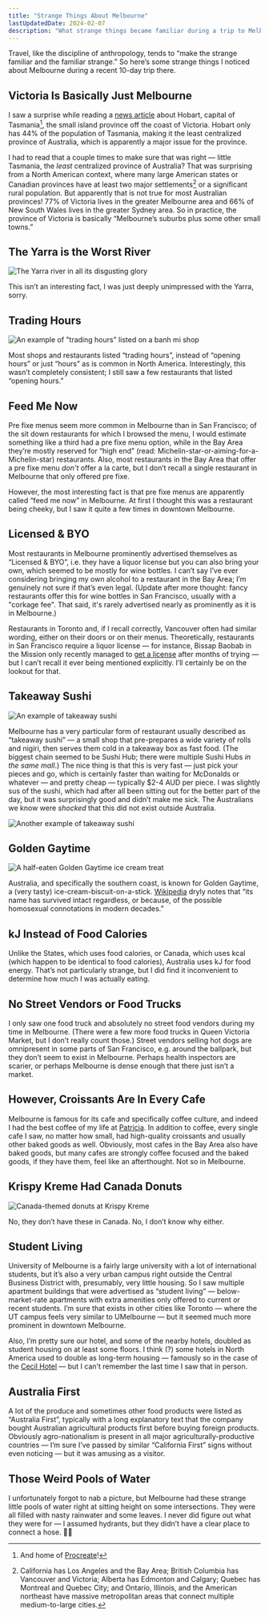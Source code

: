 ```yaml
---
title: "Strange Things About Melbourne"
lastUpdatedDate: 2024-02-07
description: "What strange things became familiar during a trip to Melbourne"
---
```


Travel, like the discipline of anthropology, tends to “make the strange familiar and the familiar strange.” So here’s some strange things I noticed about Melbourne during a recent 10-day trip there.

## Victoria Is Basically Just Melbourne

I saw a surprise while reading a [news article](https://www.abc.net.au/news/2023-01-06/population-outside-hobart-means-struggle-for-services/101829418) about Hobart, capital of Tasmania[^1], the small island province off the coast of Victoria. Hobart only has 44% of the population of Tasmania, making it the least centralized province of Australia, which is apparently a major issue for the province.

I had to read that a couple times to make sure that was right — little Tasmania, the _least_ centralized province of Australia? That was surprising from a North American context, where many large American states or Canadian provinces have at least two major settlements[^2] or a significant rural population. But apparently that is not true for most Australian provinces! 77% of Victoria lives in the greater Melbourne area and 66% of New South Wales lives in the greater Sydney area. So in practice, the province of Victoria is basically “Melbourne’s suburbs plus some other small towns.”

## The Yarra is the Worst River

![The Yarra river in all its disgusting glory](../../assets/essays/strange-things-about-melbourne/yarra.jpeg)

This isn’t an interesting fact, I was just deeply unimpressed with the Yarra, sorry.

## Trading Hours

![An example of "trading hours" listed on a banh mi shop](../../assets/essays/strange-things-about-melbourne/trading-hours.jpeg)

Most shops and restaurants listed “trading hours”, instead of “opening hours” or just “hours” as is common in North America. Interestingly, this wasn’t completely consistent; I still saw a few restaurants that listed “opening hours.”

## Feed Me Now

Pre fixe menus seem more common in Melbourne than in San Francisco; of the sit down restaurants for which I browsed the menu, I would estimate something like a third had a pre fixe menu option, while in the Bay Area they’re mostly reserved for “high end” (read: Michelin-star-or-aiming-for-a-Michelin-star) restaurants. Also, most restaurants in the Bay Area that offer a pre fixe menu _don't_ offer a la carte, but I don’t recall a single restaurant in Melbourne that only offered pre fixe.

However, the most interesting fact is that pre fixe menus are apparently called “feed me now” in Melbourne. At first I thought this was a restaurant being cheeky, but I saw it quite a few times in downtown Melbourne.

## Licensed & BYO

Most restaurants in Melbourne prominently advertised themselves as “Licensed & BYO”, i.e. they have a liquor license but you can also bring your own, which seemed to be mostly for wine bottles. I can’t say I’ve ever considering bringing my own alcohol to a restaurant in the Bay Area; I’m genuinely not sure if that’s even legal. (Update after more thought: fancy restaurants offer this for wine bottles in San Francisco, usually with a "corkage fee". That said, it's rarely advertised nearly as prominently as it is in Melbourne.)

Restaurants in Toronto and, if I recall correctly, Vancouver often had similar wording, either on their doors or on their menus. Theoretically, restaurants in San Francisco require a liquor license — for instance, Bissap Baobab in the Mission only recently managed to [get a license](https://www.sfchronicle.com/food/restaurants/article/bissap-baobab-bar-drinks-18326699.php) after months of trying — but I can’t recall it ever being mentioned explicitly. I’ll certainly be on the lookout for that.

## Takeaway Sushi

![An example of takeaway sushi](../../assets/essays/strange-things-about-melbourne/takeaway-sushi-1.jpg)

Melbourne has a very particular form of restaurant usually described as “takeaway sushi” — a small shop that pre-prepares a wide variety of rolls and nigiri, then serves them cold in a takeaway box as fast food. (The biggest chain seemed to be Sushi Hub; there were multiple Sushi Hubs _in the same mall_.) The nice thing is that this is very fast — just pick your pieces and go, which is certainly faster than waiting for McDonalds or whatever — and pretty cheap — typically $2-4 AUD per piece. I was slightly sus of the sushi, which had after all been sitting out for the better part of the day, but it was surprisingly good and didn’t make me sick. The Australians we know were _shocked_ that this did not exist outside Australia.

![Another example of takeaway sushi](../../assets/essays/strange-things-about-melbourne/takeaway-sushi-2.jpg)

## Golden Gaytime

![A half-eaten Golden Gaytime ice cream treat](../../assets/essays/strange-things-about-melbourne/golden-gaytime.jpeg)

Australia, and specifically the southern coast, is known for Golden Gaytime, a (very tasty) ice-cream-biscuit-on-a-stick. [Wikipedia](https://en.wikipedia.org/wiki/Golden_Gaytime) dryly notes that “its name has survived intact regardless, or because, of the possible homosexual connotations in modern decades.”

## kJ Instead of Food Calories

Unlike the States, which uses food calories, or Canada, which uses kcal (which happen to be identical to food calories), Australia uses kJ for food energy. That’s not particularly strange, but I did find it inconvenient to determine how much I was actually eating.

## No Street Vendors or Food Trucks

I only saw one food truck and absolutely no street food vendors during my time in Melbourne. (There were a few more food trucks in Queen Victoria Market, but I don’t really count those.) Street vendors selling hot dogs are omnipresent in some parts of San Francisco, e.g. around the ballpark, but they don’t seem to exist in Melbourne. Perhaps health inspectors are scarier, or perhaps Melbourne is dense enough that there just isn’t a market.

## However, Croissants Are In Every Cafe

Melbourne is famous for its cafe and specifically coffee culture, and indeed I had the best coffee of my life at [Patricia](https://www.patriciacoffee.com.au). In addition to coffee, every single cafe I saw, no matter how small, had high-quality croissants and usually other baked goods as well. Obviously, most cafes in the Bay Area also have baked goods, but many cafes are strongly coffee focused and the baked goods, if they have them, feel like an afterthought. Not so in Melbourne.

## Krispy Kreme Had Canada Donuts

![Canada-themed donuts at Krispy Kreme](../../assets/essays/strange-things-about-melbourne/canada-donuts.jpeg)

No, they don’t have these in Canada. No, I don’t know why either.

## Student Living

University of Melbourne is a fairly large university with a lot of international students, but it’s also a very urban campus right outside the Central Business District with, presumably, very little housing. So I saw multiple apartment buildings that were advertised as “student living” — below-market-rate apartments with extra amenities only offered to current or recent students. I’m sure that exists in other cities like Toronto — where the UT campus feels very similar to UMelbourne — but it seemed much more prominent in downtown Melbourne.

Also, I’m pretty sure our hotel, and some of the nearby hotels, doubled as student housing on at least some floors. I think (?) some hotels in North America used to double as long-term housing — famously so in the case of the [Cecil Hotel](https://en.wikipedia.org/wiki/Cecil_Hotel_(Los_Angeles)) — but I can’t remember the last time I saw that in person.

## Australia First

A lot of the produce and sometimes other food products were listed as “Australia First”, typically with a long explanatory text that the company bought Australian agricultural products first before buying foreign products. Obviously agro-nationalism is present in all major agriculturally-productive countries — I’m sure I’ve passed by similar “California First” signs without even noticing — but it was amusing as a visitor.

## Those Weird Pools of Water

I unfortunately forgot to nab a picture, but Melbourne had these strange little pools of water right at sitting height on some intersections. They were all filled with nasty rainwater and some leaves. I never did figure out what they were for — I assumed hydrants, but they didn’t have a clear place to connect a hose. 🤷‍♀️

[^1]: And home of [Procreate](https://procreate.com/careers)!

[^2]: California has Los Angeles and the Bay Area; British Columbia has Vancouver and Victoria; Alberta has Edmonton and Calgary; Quebec has Montreal and Quebec City; and Ontario, Illinois, and the American northeast have massive metropolitan areas that connect multiple medium-to-large cities.